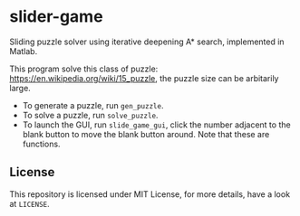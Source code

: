 # slider-game
Sliding puzzle solver using iterative deepening A* search, implemented in Matlab. 

This program solve this class of puzzle: https://en.wikipedia.org/wiki/15_puzzle, the puzzle size can be arbitarily large. 

- To generate a puzzle, run ``gen_puzzle``. 
- To solve a puzzle, run ``solve_puzzle``. 
- To launch the GUI, run ``slide_game_gui``, click the number adjacent to the blank button to move the blank button around.
Note that these are functions. 


## License
This repository is licensed under MIT License, for more details, have a look at ``LICENSE``. 
